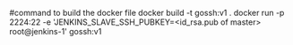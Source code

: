 #command to build the docker file
docker build -t gossh:v1 .
docker run -p 2224:22 -e 'JENKINS_SLAVE_SSH_PUBKEY=<id_rsa.pub of master> root@jenkins-1' gossh:v1
